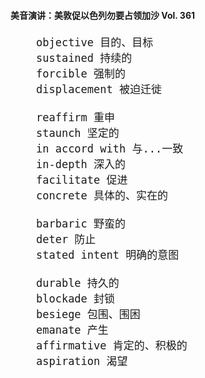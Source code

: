 #### 美音演讲：美敦促以色列勿要占领加沙 Vol. 361
<div style="font-size: 20px">

```
    objective 目的、目标
    sustained 持续的
    forcible 强制的
    displacement 被迫迁徙

    reaffirm 重申
    staunch 坚定的
    in accord with 与...一致
    in-depth 深入的
    facilitate 促进
    concrete 具体的、实在的

    barbaric 野蛮的
    deter 防止
    stated intent 明确的意图

    durable 持久的
    blockade 封锁
    besiege 包围、围困
    emanate 产生
    affirmative 肯定的、积极的
    aspiration 渴望


```
</div>
